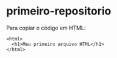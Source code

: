 # primeiro-repositorio

Para copiar o código em HTML:
````
<html>
  <h1>Meu primeiro arquivo HTML</h1>
</html>
````


